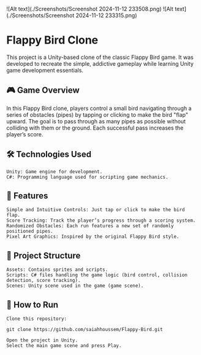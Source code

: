 ![Alt text](./Screenshots/Screenshot 2024-11-12 233508.png)
![Alt text](./Screenshots/Screenshot 2024-11-12 233315.png)


# Flappy Bird Clone

This project is a Unity-based clone of the classic Flappy Bird game. It was developed to recreate the simple, addictive gameplay while learning Unity game development essentials.
## 🎮 Game Overview

In this Flappy Bird clone, players control a small bird navigating through a series of obstacles (pipes) by tapping or clicking to make the bird "flap" upward. The goal is to pass through as many pipes as possible without colliding with them or the ground. Each successful pass increases the player’s score.
## 🛠️ Technologies Used

    Unity: Game engine for development.
    C#: Programming language used for scripting game mechanics.

## 🚀 Features

    Simple and Intuitive Controls: Just tap or click to make the bird flap.
    Score Tracking: Track the player’s progress through a scoring system.
    Randomized Obstacles: Each run features a new set of randomly positioned pipes.
    Pixel Art Graphics: Inspired by the original Flappy Bird style.

## 📂 Project Structure

    Assets: Contains sprites and scripts.
    Scripts: C# files handling the game logic (bird control, collision detection, score tracking).
    Scenes: Unity scene used in the game (game scene).

## 📖 How to Run

    Clone this repository:

    git clone https://github.com/saiahhoussem/Flappy-Bird.git

    Open the project in Unity.
    Select the main game scene and press Play.

    
